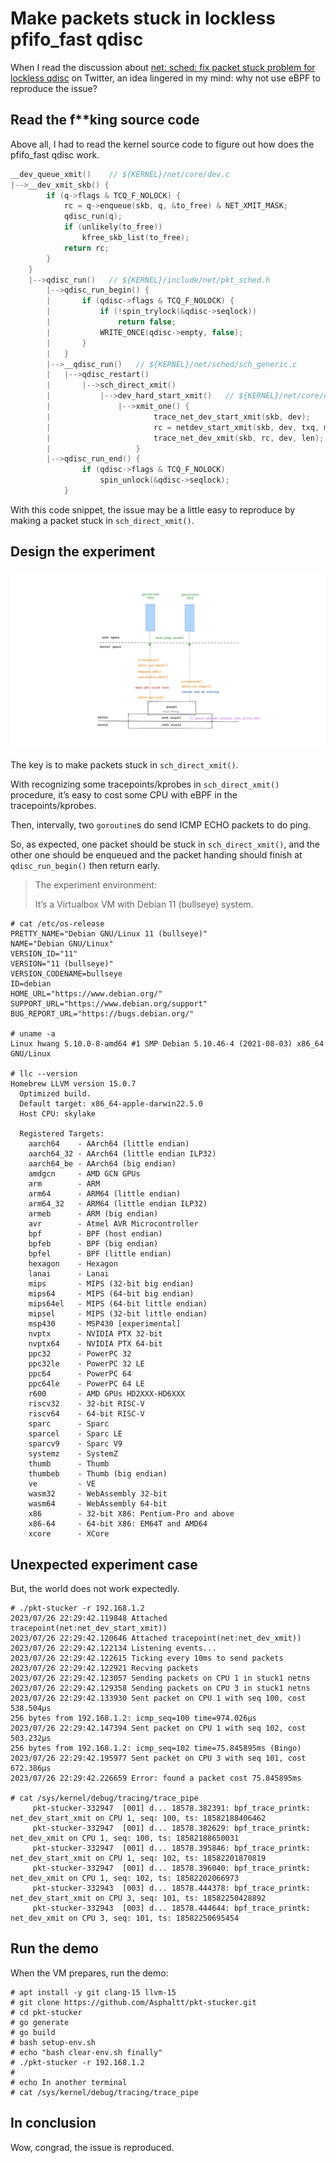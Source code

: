 # Make packets stuck in lockless pfifo_fast qdisc

When I read the discussion about [net: sched: fix packet stuck problem for lockless qdisc](https://lore.kernel.org/lkml/1620868260-32984-2-git-send-email-linyunsheng@huawei.com/) on Twitter, an idea lingered in my mind: why not use eBPF to reproduce the issue?

## Read the f\*\*king source code

Above all, I had to read the kernel source code to figure out how does the pfifo_fast qdisc work.

```c
__dev_queue_xmit()    // ${KERNEL}/net/core/dev.c
|-->__dev_xmit_skb() {
        if (q->flags & TCQ_F_NOLOCK) {
            rc = q->enqueue(skb, q, &to_free) & NET_XMIT_MASK;
            qdisc_run(q);
            if (unlikely(to_free))
                kfree_skb_list(to_free);
            return rc;
        }
    }
    |-->qdisc_run()   // ${KERNEL}/include/net/pkt_sched.h
        |-->qdisc_run_begin() {
        |       if (qdisc->flags & TCQ_F_NOLOCK) {
        |           if (!spin_trylock(&qdisc->seqlock))
        |               return false;
        |           WRITE_ONCE(qdisc->empty, false);
        |       }
        |   }
        |-->__qdisc_run()   // ${KERNEL}/net/sched/sch_generic.c
        |   |-->qdisc_restart()
        |       |-->sch_direct_xmit()
        |           |-->dev_hard_start_xmit()   // ${KERNEL}/net/core/dev.c
        |               |-->xmit_one() {
        |                       trace_net_dev_start_xmit(skb, dev);
        |                       rc = netdev_start_xmit(skb, dev, txq, more);
        |                       trace_net_dev_xmit(skb, rc, dev, len);
        |                   }
        |-->qdisc_run_end() {
                if (qdisc->flags & TCQ_F_NOLOCK)
                    spin_unlock(&qdisc->seqlock);
            }
```

With this code snippet, the issue may be a little easy to reproduce by making a packet stuck in `sch_direct_xmit()`.

## Design the experiment

![Patckets stuck in pfifo_fast qdisc](./pkt-stucker.png)

The key is to make packets stuck in `sch_direct_xmit()`.

With recognizing some tracepoints/kprobes in `sch_direct_xmit()` procedure, it’s easy to cost some CPU with eBPF in the tracepoints/kprobes.

Then, intervally, two `goroutine`s do send ICMP ECHO packets to do ping.

So, as expected, one packet should be stuck in `sch_direct_xmit()`, and the other one should be enqueued and the packet handing should finish at `qdisc_run_begin()` then return early.

> The experiment environment:
>
> It’s a Virtualbox VM with Debian 11 (bullseye) system.

```shell
# cat /etc/os-release
PRETTY_NAME="Debian GNU/Linux 11 (bullseye)"
NAME="Debian GNU/Linux"
VERSION_ID="11"
VERSION="11 (bullseye)"
VERSION_CODENAME=bullseye
ID=debian
HOME_URL="https://www.debian.org/"
SUPPORT_URL="https://www.debian.org/support"
BUG_REPORT_URL="https://bugs.debian.org/"

# uname -a
Linux hwang 5.10.0-8-amd64 #1 SMP Debian 5.10.46-4 (2021-08-03) x86_64 GNU/Linux

# llc --version
Homebrew LLVM version 15.0.7
  Optimized build.
  Default target: x86_64-apple-darwin22.5.0
  Host CPU: skylake

  Registered Targets:
    aarch64    - AArch64 (little endian)
    aarch64_32 - AArch64 (little endian ILP32)
    aarch64_be - AArch64 (big endian)
    amdgcn     - AMD GCN GPUs
    arm        - ARM
    arm64      - ARM64 (little endian)
    arm64_32   - ARM64 (little endian ILP32)
    armeb      - ARM (big endian)
    avr        - Atmel AVR Microcontroller
    bpf        - BPF (host endian)
    bpfeb      - BPF (big endian)
    bpfel      - BPF (little endian)
    hexagon    - Hexagon
    lanai      - Lanai
    mips       - MIPS (32-bit big endian)
    mips64     - MIPS (64-bit big endian)
    mips64el   - MIPS (64-bit little endian)
    mipsel     - MIPS (32-bit little endian)
    msp430     - MSP430 [experimental]
    nvptx      - NVIDIA PTX 32-bit
    nvptx64    - NVIDIA PTX 64-bit
    ppc32      - PowerPC 32
    ppc32le    - PowerPC 32 LE
    ppc64      - PowerPC 64
    ppc64le    - PowerPC 64 LE
    r600       - AMD GPUs HD2XXX-HD6XXX
    riscv32    - 32-bit RISC-V
    riscv64    - 64-bit RISC-V
    sparc      - Sparc
    sparcel    - Sparc LE
    sparcv9    - Sparc V9
    systemz    - SystemZ
    thumb      - Thumb
    thumbeb    - Thumb (big endian)
    ve         - VE
    wasm32     - WebAssembly 32-bit
    wasm64     - WebAssembly 64-bit
    x86        - 32-bit X86: Pentium-Pro and above
    x86-64     - 64-bit X86: EM64T and AMD64
    xcore      - XCore
```

## Unexpected experiment case

But, the world does not work expectedly.

```shell
# ./pkt-stucker -r 192.168.1.2
2023/07/26 22:29:42.119848 Attached tracepoint(net:net_dev_start_xmit))
2023/07/26 22:29:42.120646 Attached tracepoint(net:net_dev_xmit))
2023/07/26 22:29:42.122134 Listening events...
2023/07/26 22:29:42.122615 Ticking every 10ms to send packets
2023/07/26 22:29:42.122921 Recving packets
2023/07/26 22:29:42.123057 Sending packets on CPU 1 in stuck1 netns
2023/07/26 22:29:42.129358 Sending packets on CPU 3 in stuck1 netns
2023/07/26 22:29:42.133930 Sent packet on CPU 1 with seq 100, cost 538.504µs
256 bytes from 192.168.1.2: icmp_seq=100 time=974.026µs
2023/07/26 22:29:42.147394 Sent packet on CPU 1 with seq 102, cost 503.232µs
256 bytes from 192.168.1.2: icmp_seq=102 time=75.845895ms (Bingo)
2023/07/26 22:29:42.195977 Sent packet on CPU 3 with seq 101, cost 672.386µs
2023/07/26 22:29:42.226659 Error: found a packet cost 75.845895ms

# cat /sys/kernel/debug/tracing/trace_pipe
     pkt-stucker-332947  [001] d... 18578.382391: bpf_trace_printk: net_dev_start_xmit on CPU 1, seq: 100, ts: 18582188406462
     pkt-stucker-332947  [001] d... 18578.382629: bpf_trace_printk: net_dev_xmit on CPU 1, seq: 100, ts: 18582188650031
     pkt-stucker-332947  [001] d... 18578.395846: bpf_trace_printk: net_dev_start_xmit on CPU 1, seq: 102, ts: 18582201870819
     pkt-stucker-332947  [001] d... 18578.396040: bpf_trace_printk: net_dev_xmit on CPU 1, seq: 102, ts: 18582202066973
     pkt-stucker-332943  [003] d... 18578.444378: bpf_trace_printk: net_dev_start_xmit on CPU 3, seq: 101, ts: 18582250428892
     pkt-stucker-332943  [003] d... 18578.444644: bpf_trace_printk: net_dev_xmit on CPU 3, seq: 101, ts: 18582250695454
```

## Run the demo

When the VM prepares, run the demo:

```shell
# apt install -y git clang-15 llvm-15
# git clone https://github.com/Asphaltt/pkt-stucker.git
# cd pkt-stucker
# go generate
# go build
# bash setup-env.sh
# echo "bash clear-env.sh finally"
# ./pkt-stucker -r 192.168.1.2
#
# echo In another terminal
# cat /sys/kernel/debug/tracing/trace_pipe
```

## In conclusion

Wow, congrad, the issue is reproduced.
